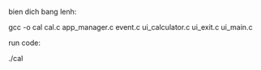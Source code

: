 
bien dich bang lenh:

gcc -o cal cal.c app_manager.c event.c ui_calculator.c ui_exit.c ui_main.c

run code:

./cal